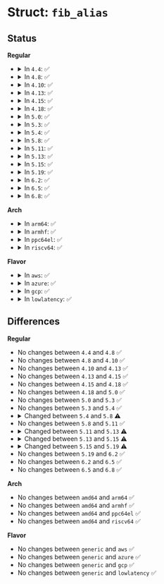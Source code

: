 # Struct: <code>fib_alias</code>

## Status
<b>Regular</b>
<ul>
<li>
<details>
<summary>In <code>4.4</code>: ✅</summary>

```c
struct fib_alias {
    struct hlist_node fa_list;
    struct fib_info *fa_info;
    u8 fa_tos;
    u8 fa_type;
    u8 fa_state;
    u8 fa_slen;
    u32 tb_id;
    s16 fa_default;
    struct callback_head rcu;
};
```
</details>
</li>
<li>
<details>
<summary>In <code>4.8</code>: ✅</summary>

```c
struct fib_alias {
    struct hlist_node fa_list;
    struct fib_info *fa_info;
    u8 fa_tos;
    u8 fa_type;
    u8 fa_state;
    u8 fa_slen;
    u32 tb_id;
    s16 fa_default;
    struct callback_head rcu;
};
```
</details>
</li>
<li>
<details>
<summary>In <code>4.10</code>: ✅</summary>

```c
struct fib_alias {
    struct hlist_node fa_list;
    struct fib_info *fa_info;
    u8 fa_tos;
    u8 fa_type;
    u8 fa_state;
    u8 fa_slen;
    u32 tb_id;
    s16 fa_default;
    struct callback_head rcu;
};
```
</details>
</li>
<li>
<details>
<summary>In <code>4.13</code>: ✅</summary>

```c
struct fib_alias {
    struct hlist_node fa_list;
    struct fib_info *fa_info;
    u8 fa_tos;
    u8 fa_type;
    u8 fa_state;
    u8 fa_slen;
    u32 tb_id;
    s16 fa_default;
    struct callback_head rcu;
};
```
</details>
</li>
<li>
<details>
<summary>In <code>4.15</code>: ✅</summary>

```c
struct fib_alias {
    struct hlist_node fa_list;
    struct fib_info *fa_info;
    u8 fa_tos;
    u8 fa_type;
    u8 fa_state;
    u8 fa_slen;
    u32 tb_id;
    s16 fa_default;
    struct callback_head rcu;
};
```
</details>
</li>
<li>
<details>
<summary>In <code>4.18</code>: ✅</summary>

```c
struct fib_alias {
    struct hlist_node fa_list;
    struct fib_info *fa_info;
    u8 fa_tos;
    u8 fa_type;
    u8 fa_state;
    u8 fa_slen;
    u32 tb_id;
    s16 fa_default;
    struct callback_head rcu;
};
```
</details>
</li>
<li>
<details>
<summary>In <code>5.0</code>: ✅</summary>

```c
struct fib_alias {
    struct hlist_node fa_list;
    struct fib_info *fa_info;
    u8 fa_tos;
    u8 fa_type;
    u8 fa_state;
    u8 fa_slen;
    u32 tb_id;
    s16 fa_default;
    struct callback_head rcu;
};
```
</details>
</li>
<li>
<details>
<summary>In <code>5.3</code>: ✅</summary>

```c
struct fib_alias {
    struct hlist_node fa_list;
    struct fib_info *fa_info;
    u8 fa_tos;
    u8 fa_type;
    u8 fa_state;
    u8 fa_slen;
    u32 tb_id;
    s16 fa_default;
    struct callback_head rcu;
};
```
</details>
</li>
<li>
<details>
<summary>In <code>5.4</code>: ✅</summary>

```c
struct fib_alias {
    struct hlist_node fa_list;
    struct fib_info *fa_info;
    u8 fa_tos;
    u8 fa_type;
    u8 fa_state;
    u8 fa_slen;
    u32 tb_id;
    s16 fa_default;
    struct callback_head rcu;
};
```
</details>
</li>
<li>
<details>
<summary>In <code>5.8</code>: ✅</summary>

```c
struct fib_alias {
    struct hlist_node fa_list;
    struct fib_info *fa_info;
    u8 fa_tos;
    u8 fa_type;
    u8 fa_state;
    u8 fa_slen;
    u32 tb_id;
    s16 fa_default;
    u8 offload;
    u8 trap;
    u8 unused;
    struct callback_head rcu;
};
```
</details>
</li>
<li>
<details>
<summary>In <code>5.11</code>: ✅</summary>

```c
struct fib_alias {
    struct hlist_node fa_list;
    struct fib_info *fa_info;
    u8 fa_tos;
    u8 fa_type;
    u8 fa_state;
    u8 fa_slen;
    u32 tb_id;
    s16 fa_default;
    u8 offload;
    u8 trap;
    u8 unused;
    struct callback_head rcu;
};
```
</details>
</li>
<li>
<details>
<summary>In <code>5.13</code>: ✅</summary>

```c
struct fib_alias {
    struct hlist_node fa_list;
    struct fib_info *fa_info;
    u8 fa_tos;
    u8 fa_type;
    u8 fa_state;
    u8 fa_slen;
    u32 tb_id;
    s16 fa_default;
    u8 offload;
    u8 trap;
    u8 offload_failed;
    u8 unused;
    struct callback_head rcu;
};
```
</details>
</li>
<li>
<details>
<summary>In <code>5.15</code>: ✅</summary>

```c
struct fib_alias {
    struct hlist_node fa_list;
    struct fib_info *fa_info;
    u8 fa_tos;
    u8 fa_type;
    u8 fa_state;
    u8 fa_slen;
    u32 tb_id;
    s16 fa_default;
    u8 offload;
    u8 trap;
    u8 offload_failed;
    struct callback_head rcu;
};
```
</details>
</li>
<li>
<details>
<summary>In <code>5.19</code>: ✅</summary>

```c
struct fib_alias {
    struct hlist_node fa_list;
    struct fib_info *fa_info;
    dscp_t fa_dscp;
    u8 fa_type;
    u8 fa_state;
    u8 fa_slen;
    u32 tb_id;
    s16 fa_default;
    u8 offload;
    u8 trap;
    u8 offload_failed;
    struct callback_head rcu;
};
```
</details>
</li>
<li>
<details>
<summary>In <code>6.2</code>: ✅</summary>

```c
struct fib_alias {
    struct hlist_node fa_list;
    struct fib_info *fa_info;
    dscp_t fa_dscp;
    u8 fa_type;
    u8 fa_state;
    u8 fa_slen;
    u32 tb_id;
    s16 fa_default;
    u8 offload;
    u8 trap;
    u8 offload_failed;
    struct callback_head rcu;
};
```
</details>
</li>
<li>
<details>
<summary>In <code>6.5</code>: ✅</summary>

```c
struct fib_alias {
    struct hlist_node fa_list;
    struct fib_info *fa_info;
    dscp_t fa_dscp;
    u8 fa_type;
    u8 fa_state;
    u8 fa_slen;
    u32 tb_id;
    s16 fa_default;
    u8 offload;
    u8 trap;
    u8 offload_failed;
    struct callback_head rcu;
};
```
</details>
</li>
<li>
<details>
<summary>In <code>6.8</code>: ✅</summary>

```c
struct fib_alias {
    struct hlist_node fa_list;
    struct fib_info *fa_info;
    dscp_t fa_dscp;
    u8 fa_type;
    u8 fa_state;
    u8 fa_slen;
    u32 tb_id;
    s16 fa_default;
    u8 offload;
    u8 trap;
    u8 offload_failed;
    struct callback_head rcu;
};
```
</details>
</li>
</ul>
<b>Arch</b>
<ul>
<li>
<details>
<summary>In <code>arm64</code>: ✅</summary>

```c
struct fib_alias {
    struct hlist_node fa_list;
    struct fib_info *fa_info;
    u8 fa_tos;
    u8 fa_type;
    u8 fa_state;
    u8 fa_slen;
    u32 tb_id;
    s16 fa_default;
    struct callback_head rcu;
};
```
</details>
</li>
<li>
<details>
<summary>In <code>armhf</code>: ✅</summary>

```c
struct fib_alias {
    struct hlist_node fa_list;
    struct fib_info *fa_info;
    u8 fa_tos;
    u8 fa_type;
    u8 fa_state;
    u8 fa_slen;
    u32 tb_id;
    s16 fa_default;
    struct callback_head rcu;
};
```
</details>
</li>
<li>
<details>
<summary>In <code>ppc64el</code>: ✅</summary>

```c
struct fib_alias {
    struct hlist_node fa_list;
    struct fib_info *fa_info;
    u8 fa_tos;
    u8 fa_type;
    u8 fa_state;
    u8 fa_slen;
    u32 tb_id;
    s16 fa_default;
    struct callback_head rcu;
};
```
</details>
</li>
<li>
<details>
<summary>In <code>riscv64</code>: ✅</summary>

```c
struct fib_alias {
    struct hlist_node fa_list;
    struct fib_info *fa_info;
    u8 fa_tos;
    u8 fa_type;
    u8 fa_state;
    u8 fa_slen;
    u32 tb_id;
    s16 fa_default;
    struct callback_head rcu;
};
```
</details>
</li>
</ul>
<b>Flavor</b>
<ul>
<li>
<details>
<summary>In <code>aws</code>: ✅</summary>

```c
struct fib_alias {
    struct hlist_node fa_list;
    struct fib_info *fa_info;
    u8 fa_tos;
    u8 fa_type;
    u8 fa_state;
    u8 fa_slen;
    u32 tb_id;
    s16 fa_default;
    struct callback_head rcu;
};
```
</details>
</li>
<li>
<details>
<summary>In <code>azure</code>: ✅</summary>

```c
struct fib_alias {
    struct hlist_node fa_list;
    struct fib_info *fa_info;
    u8 fa_tos;
    u8 fa_type;
    u8 fa_state;
    u8 fa_slen;
    u32 tb_id;
    s16 fa_default;
    struct callback_head rcu;
};
```
</details>
</li>
<li>
<details>
<summary>In <code>gcp</code>: ✅</summary>

```c
struct fib_alias {
    struct hlist_node fa_list;
    struct fib_info *fa_info;
    u8 fa_tos;
    u8 fa_type;
    u8 fa_state;
    u8 fa_slen;
    u32 tb_id;
    s16 fa_default;
    struct callback_head rcu;
};
```
</details>
</li>
<li>
<details>
<summary>In <code>lowlatency</code>: ✅</summary>

```c
struct fib_alias {
    struct hlist_node fa_list;
    struct fib_info *fa_info;
    u8 fa_tos;
    u8 fa_type;
    u8 fa_state;
    u8 fa_slen;
    u32 tb_id;
    s16 fa_default;
    struct callback_head rcu;
};
```
</details>
</li>
</ul>

## Differences
<b>Regular</b>
<ul>
<li>
No changes between <code>4.4</code> and <code>4.8</code> ✅
</li>
<li>
No changes between <code>4.8</code> and <code>4.10</code> ✅
</li>
<li>
No changes between <code>4.10</code> and <code>4.13</code> ✅
</li>
<li>
No changes between <code>4.13</code> and <code>4.15</code> ✅
</li>
<li>
No changes between <code>4.15</code> and <code>4.18</code> ✅
</li>
<li>
No changes between <code>4.18</code> and <code>5.0</code> ✅
</li>
<li>
No changes between <code>5.0</code> and <code>5.3</code> ✅
</li>
<li>
No changes between <code>5.3</code> and <code>5.4</code> ✅
</li>
<li>
<details>
<summary>Changed between <code>5.4</code> and <code>5.8</code> ⚠️</summary>
<ul>
<li>
<b>Field added. </b>
<code>u8 offload</code>
</li>
<li>
<b>Field added. </b>
<code>u8 trap</code>
</li>
<li>
<b>Field added. </b>
<code>u8 unused</code>
</li>
</ul>
</details>
</li>
<li>
No changes between <code>5.8</code> and <code>5.11</code> ✅
</li>
<li>
<details>
<summary>Changed between <code>5.11</code> and <code>5.13</code> ⚠️</summary>
<ul>
<li>
<b>Field added. </b>
<code>u8 offload_failed</code>
</li>
</ul>
</details>
</li>
<li>
<details>
<summary>Changed between <code>5.13</code> and <code>5.15</code> ⚠️</summary>
<ul>
<li>
<b>Field removed. </b>
<code>u8 unused</code>
</li>
</ul>
</details>
</li>
<li>
<details>
<summary>Changed between <code>5.15</code> and <code>5.19</code> ⚠️</summary>
<ul>
<li>
<b>Field added. </b>
<code>dscp_t fa_dscp</code>
</li>
<li>
<b>Field removed. </b>
<code>u8 fa_tos</code>
</li>
</ul>
</details>
</li>
<li>
No changes between <code>5.19</code> and <code>6.2</code> ✅
</li>
<li>
No changes between <code>6.2</code> and <code>6.5</code> ✅
</li>
<li>
No changes between <code>6.5</code> and <code>6.8</code> ✅
</li>
</ul>
<b>Arch</b>
<ul>
<li>
No changes between <code>amd64</code> and <code>arm64</code> ✅
</li>
<li>
No changes between <code>amd64</code> and <code>armhf</code> ✅
</li>
<li>
No changes between <code>amd64</code> and <code>ppc64el</code> ✅
</li>
<li>
No changes between <code>amd64</code> and <code>riscv64</code> ✅
</li>
</ul>
<b>Flavor</b>
<ul>
<li>
No changes between <code>generic</code> and <code>aws</code> ✅
</li>
<li>
No changes between <code>generic</code> and <code>azure</code> ✅
</li>
<li>
No changes between <code>generic</code> and <code>gcp</code> ✅
</li>
<li>
No changes between <code>generic</code> and <code>lowlatency</code> ✅
</li>
</ul>
